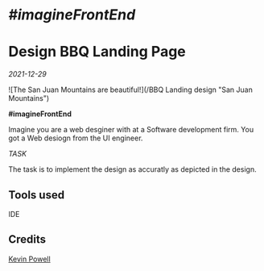 # *#imagineFrontEnd*
# Design BBQ Landing Page
*2021-12-29*

![The San Juan Mountains are beautiful!](/BBQ Landing design "San Juan Mountains")


**#imagineFrontEnd**

Imagine you are a web desginer with at a Software development firm. You got a Web desiogn from the UI engineer. 

*TASK*

The task is to implement the design as accuratly as depicted in the design.


## Tools used
IDE

## Credits
[Kevin Powell](https://scrimba.com/learn/frontend)

